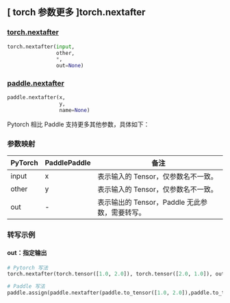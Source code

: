 ## [ torch 参数更多 ]torch.nextafter

### [torch.nextafter](https://pytorch.org/docs/stable/generated/torch.nextafter.html?highlight=nextafter#torch.nextafter)

```python
torch.nextafter(input,
                other,
                *,
                out=None)
```

### [paddle.nextafter](https://www.paddlepaddle.org.cn/documentation/docs/zh/develop/api/paddle/nextafter_cn.html)

```python
paddle.nextafter(x,
                 y,
                 name=None)
```

Pytorch 相比 Paddle 支持更多其他参数，具体如下：
### 参数映射
| PyTorch       | PaddlePaddle | 备注                                                   |
| ------------- | ------------ | ------------------------------------------------------ |
| input |  x  | 表示输入的 Tensor，仅参数名不一致。  |
| other |  y  | 表示输入的 Tensor，仅参数名不一致。  |
|  out  |  -  | 表示输出的 Tensor，Paddle 无此参数，需要转写。    |


### 转写示例
#### out：指定输出
```python
# Pytorch 写法
torch.nextafter(torch.tensor([1.0, 2.0]), torch.tensor([2.0, 1.0]), out=y)

# Paddle 写法
paddle.assign(paddle.nextafter(paddle.to_tensor([1.0, 2.0]),paddle.to_tensor([2.0, 1.0])), y)
```

